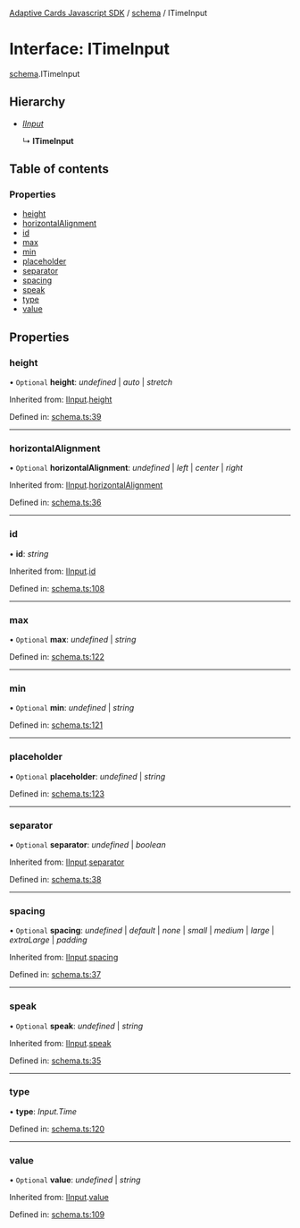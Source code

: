 [Adaptive Cards Javascript SDK](../README.md) / [schema](../modules/schema.md) / ITimeInput

# Interface: ITimeInput

[schema](../modules/schema.md).ITimeInput

## Hierarchy

* [*IInput*](schema.iinput.md)

  ↳ **ITimeInput**

## Table of contents

### Properties

- [height](schema.itimeinput.md#height)
- [horizontalAlignment](schema.itimeinput.md#horizontalalignment)
- [id](schema.itimeinput.md#id)
- [max](schema.itimeinput.md#max)
- [min](schema.itimeinput.md#min)
- [placeholder](schema.itimeinput.md#placeholder)
- [separator](schema.itimeinput.md#separator)
- [spacing](schema.itimeinput.md#spacing)
- [speak](schema.itimeinput.md#speak)
- [type](schema.itimeinput.md#type)
- [value](schema.itimeinput.md#value)

## Properties

### height

• `Optional` **height**: *undefined* \| *auto* \| *stretch*

Inherited from: [IInput](schema.iinput.md).[height](schema.iinput.md#height)

Defined in: [schema.ts:39](https://github.com/microsoft/AdaptiveCards/blob/0938a1f10/source/nodejs/adaptivecards/src/schema.ts#L39)

___

### horizontalAlignment

• `Optional` **horizontalAlignment**: *undefined* \| *left* \| *center* \| *right*

Inherited from: [IInput](schema.iinput.md).[horizontalAlignment](schema.iinput.md#horizontalalignment)

Defined in: [schema.ts:36](https://github.com/microsoft/AdaptiveCards/blob/0938a1f10/source/nodejs/adaptivecards/src/schema.ts#L36)

___

### id

• **id**: *string*

Inherited from: [IInput](schema.iinput.md).[id](schema.iinput.md#id)

Defined in: [schema.ts:108](https://github.com/microsoft/AdaptiveCards/blob/0938a1f10/source/nodejs/adaptivecards/src/schema.ts#L108)

___

### max

• `Optional` **max**: *undefined* \| *string*

Defined in: [schema.ts:122](https://github.com/microsoft/AdaptiveCards/blob/0938a1f10/source/nodejs/adaptivecards/src/schema.ts#L122)

___

### min

• `Optional` **min**: *undefined* \| *string*

Defined in: [schema.ts:121](https://github.com/microsoft/AdaptiveCards/blob/0938a1f10/source/nodejs/adaptivecards/src/schema.ts#L121)

___

### placeholder

• `Optional` **placeholder**: *undefined* \| *string*

Defined in: [schema.ts:123](https://github.com/microsoft/AdaptiveCards/blob/0938a1f10/source/nodejs/adaptivecards/src/schema.ts#L123)

___

### separator

• `Optional` **separator**: *undefined* \| *boolean*

Inherited from: [IInput](schema.iinput.md).[separator](schema.iinput.md#separator)

Defined in: [schema.ts:38](https://github.com/microsoft/AdaptiveCards/blob/0938a1f10/source/nodejs/adaptivecards/src/schema.ts#L38)

___

### spacing

• `Optional` **spacing**: *undefined* \| *default* \| *none* \| *small* \| *medium* \| *large* \| *extraLarge* \| *padding*

Inherited from: [IInput](schema.iinput.md).[spacing](schema.iinput.md#spacing)

Defined in: [schema.ts:37](https://github.com/microsoft/AdaptiveCards/blob/0938a1f10/source/nodejs/adaptivecards/src/schema.ts#L37)

___

### speak

• `Optional` **speak**: *undefined* \| *string*

Inherited from: [IInput](schema.iinput.md).[speak](schema.iinput.md#speak)

Defined in: [schema.ts:35](https://github.com/microsoft/AdaptiveCards/blob/0938a1f10/source/nodejs/adaptivecards/src/schema.ts#L35)

___

### type

• **type**: *Input.Time*

Defined in: [schema.ts:120](https://github.com/microsoft/AdaptiveCards/blob/0938a1f10/source/nodejs/adaptivecards/src/schema.ts#L120)

___

### value

• `Optional` **value**: *undefined* \| *string*

Inherited from: [IInput](schema.iinput.md).[value](schema.iinput.md#value)

Defined in: [schema.ts:109](https://github.com/microsoft/AdaptiveCards/blob/0938a1f10/source/nodejs/adaptivecards/src/schema.ts#L109)
